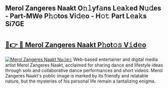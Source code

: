 ## Merol Zangeres Naakt O𝚗𝚕yf𝚊ns L𝚎a𝚔ed N𝚞𝚍es - Part-MWe P𝚑𝚘tos Vi𝚍𝚎o - H𝚘𝚝 Part L𝚎a𝚔s Si7GE

# <h2><a href="http://kfd8g6t.oniu.top/?m=Merol+Zangeres+Naakt">🔗👉 🔴 Merol Zangeres Naakt P𝚑ot𝚘𝚜 V𝚒d𝚎o</a></h2>

[![Merol Zangeres Naakt Nu𝚍e𝚜](https://i.imgur.com/0qMVB7G.gif)](http://kfd8g6t.oniu.top/?m=Merol+Zangeres+Naakt)
Web-based entertainer and digital media artist Merol Zangeres Naakt, acclaimed for sharing dance and lifestyle ideas through solo and collaborative dance performances and short videos. Merol Zangeres Naakt's public image is marked by its friendly and relatable nature, but the mysteries of his personal life remain a tantalizing enigma.  
